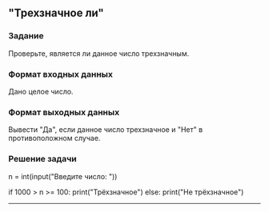 ## "Трехзначное ли"

### Задание

Проверьте, является ли данное число трехзначным.

### Формат входных данных

Дано целое число.

### Формат выходных данных

Вывести "Да", если данное число трехзначное и "Нет" в противоположном случае.

### Решение задачи

n = int(input("Введите число: "))

if 1000 > n >= 100:
    print("Трёхзначное")
else:
    print("Не трёхзначное")

---
